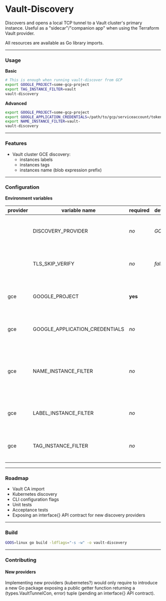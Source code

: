 # Vault-Discovery

Discovers and opens a local TCP tunnel to a Vault cluster's primary instance.
Useful as a "sidecar"/"companion app" when using the Terraform Vault provider.

All resources are available as Go library imports.

---

### Usage

**Basic**
```sh
# This is enough when running vault-discover from GCP
export GOOGLE_PROJECT=some-gcp-project
export TAG_INSTANCE_FILTER=vault
vault-discovery
```

**Advanced**
```sh
export GOOGLE_PROJECT=some-gcp-project
export GOOGLE_APPLICATION_CREDENTIALS=/path/to/gcp/serviceaccount/token
export NAME_INSTANCE_FILTER=vault-
vault-discovery
```


---
### Features
* Vault cluster GCE discovery:
  * instances labels
  * instances tags
  * instances name (blob expression prefix)

---

### Configuration

**Environment variables**

|provider|variable name|required|default|description|
|---|---|---|---|---|
| |DISCOVERY_PROVIDER|*no*|*GCE*|For now, only the "GCE" provider is available.|
| |TLS_SKIP_VERIFY|*no*|*false*|Whether to skip or not Vault endpoint certificate.|
|gce|GOOGLE_PROJECT|**yes**| |Name of the GCP project to look for instances.|
|gce|GOOGLE_APPLICATION_CREDENTIALS|*no*| |Should not be needed when running from GCP.|
|gce|NAME_INSTANCE_FILTER|*no*| |Blob expression prefix to filter instances (example: 'vault-' == 'vault-*').|
|gce|LABEL_INSTANCE_FILTER|*no*| |**Single** instance label value to filter instances.|
|gce|TAG_INSTANCE_FILTER|*no*| |**Single** instance tag value to filter instances.|

---

### Roadmap
* Vault CA import
* Kubernetes discovery
* CLI configuration flags
* Unit tests
* Acceptance tests
* Exposing an interface{} API contract for new discovery providers

---

### Build
 
```sh
GOOS=linux go build -ldflags="-s -w" -o vault-discovery
```

---

### Contributing
#### New providers

Implementing new providers (kubernetes?) would only require to introduce a new Go package exposing a public getter function returning a (types.VaultTunnelCon, error) tuple (pending an interface{} API contract).
